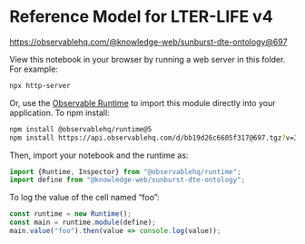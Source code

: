 # Reference Model for LTER-LIFE v4

https://observablehq.com/@knowledge-web/sunburst-dte-ontology@697

View this notebook in your browser by running a web server in this folder. For
example:

~~~sh
npx http-server
~~~

Or, use the [Observable Runtime](https://github.com/observablehq/runtime) to
import this module directly into your application. To npm install:

~~~sh
npm install @observablehq/runtime@5
npm install https://api.observablehq.com/d/bb19d26c6605f317@697.tgz?v=3
~~~

Then, import your notebook and the runtime as:

~~~js
import {Runtime, Inspector} from "@observablehq/runtime";
import define from "@knowledge-web/sunburst-dte-ontology";
~~~

To log the value of the cell named “foo”:

~~~js
const runtime = new Runtime();
const main = runtime.module(define);
main.value("foo").then(value => console.log(value));
~~~
